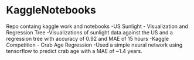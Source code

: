 # KaggleNotebooks
Repo containg kaggle work and notebooks 
 -US Sunlight - Visualization and Regression Tree
  -Visualizations of sunlight data against the US and a regression tree with accuracy of 0.92 and MAE of 15 hours
 -Kaggle Competition - Crab Age Regression
  -Used a simple neural network using tensorflow to predict crab age with a MAE of ~1.4 years.
